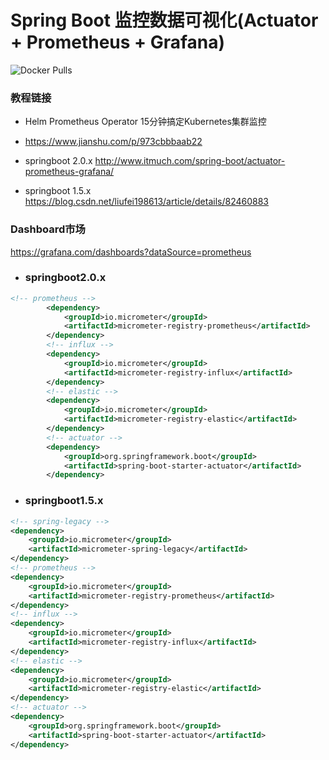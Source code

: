 # Spring Boot 监控数据可视化(Actuator + Prometheus + Grafana)

![Docker Pulls](https://img.shields.io/docker/pulls/nacos/nacos-server.svg?maxAge=60480)

### 教程链接
- Helm Prometheus Operator 15分钟搞定Kubernetes集群监控
- https://www.jianshu.com/p/973cbbbaab22

- springboot 2.0.x
http://www.itmuch.com/spring-boot/actuator-prometheus-grafana/

- springboot 1.5.x
https://blog.csdn.net/liufei198613/article/details/82460883



### Dashboard市场
https://grafana.com/dashboards?dataSource=prometheus


- ### springboot2.0.x
```xml
<!-- prometheus -->
        <dependency>
            <groupId>io.micrometer</groupId>
            <artifactId>micrometer-registry-prometheus</artifactId>
        </dependency>
        <!-- influx -->
        <dependency>
            <groupId>io.micrometer</groupId>
            <artifactId>micrometer-registry-influx</artifactId>
        </dependency>
        <!-- elastic -->
        <dependency>
            <groupId>io.micrometer</groupId>
            <artifactId>micrometer-registry-elastic</artifactId>
        </dependency>
        <!-- actuator -->
        <dependency>
            <groupId>org.springframework.boot</groupId>
            <artifactId>spring-boot-starter-actuator</artifactId>
        </dependency>
```

- ### springboot1.5.x
```xml
<!-- spring-legacy -->
<dependency>
    <groupId>io.micrometer</groupId>
    <artifactId>micrometer-spring-legacy</artifactId>
</dependency>
<!-- prometheus -->
<dependency>
    <groupId>io.micrometer</groupId>
    <artifactId>micrometer-registry-prometheus</artifactId>
</dependency>
<!-- influx -->
<dependency>
    <groupId>io.micrometer</groupId>
    <artifactId>micrometer-registry-influx</artifactId>
</dependency>
<!-- elastic -->
<dependency>
    <groupId>io.micrometer</groupId>
    <artifactId>micrometer-registry-elastic</artifactId>
</dependency>
<!-- actuator -->
<dependency>
    <groupId>org.springframework.boot</groupId>
    <artifactId>spring-boot-starter-actuator</artifactId>
</dependency>
```